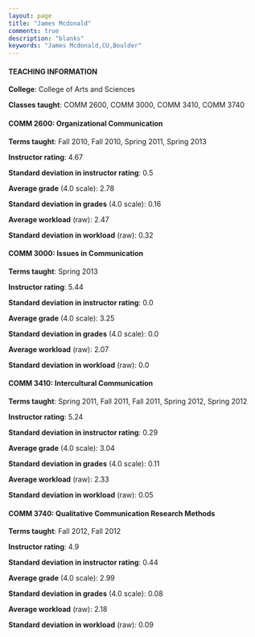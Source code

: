 ```yaml
---
layout: page
title: "James Mcdonald" 
comments: true
description: "blanks"
keywords: "James Mcdonald,CU,Boulder"
---
```

<head>
<script src="https://ajax.googleapis.com/ajax/libs/jquery/2.1.3/jquery.min.js"></script>
<script src="https://dl.dropboxusercontent.com/s/pc42nxpaw1ea4o9/highcharts.js?dl=0"></script>
<!-- <script src="../assets/js/highcharts.js"></script> -->
<style type="text/css">@font-face {
	font-family: "Bebas Neue";
	src: url(https://www.filehosting.org/file/details/544349/BebasNeue Regular.otf) format("opentype");
	}
	h1.Bebas { 
		font-family: "Bebas Neue", Verdana, Tahoma;
	}
</style>
</head>
	   
#### TEACHING INFORMATION

**College**: College of Arts and Sciences

**Classes taught**: COMM 2600, COMM 3000, COMM 3410, COMM 3740

#### COMM 2600: Organizational Communication

**Terms taught**: Fall 2010, Fall 2010, Spring 2011, Spring 2013

**Instructor rating**: 4.67

**Standard deviation in instructor rating**: 0.5

**Average grade** (4.0 scale): 2.78

**Standard deviation in grades** (4.0 scale): 0.16

**Average workload** (raw): 2.47

**Standard deviation in workload** (raw): 0.32

#### COMM 3000: Issues in Communication

**Terms taught**: Spring 2013

**Instructor rating**: 5.44

**Standard deviation in instructor rating**: 0.0

**Average grade** (4.0 scale): 3.25

**Standard deviation in grades** (4.0 scale): 0.0

**Average workload** (raw): 2.07

**Standard deviation in workload** (raw): 0.0

#### COMM 3410: Intercultural Communication

**Terms taught**: Spring 2011, Fall 2011, Fall 2011, Spring 2012, Spring 2012

**Instructor rating**: 5.24

**Standard deviation in instructor rating**: 0.29

**Average grade** (4.0 scale): 3.04

**Standard deviation in grades** (4.0 scale): 0.11

**Average workload** (raw): 2.33

**Standard deviation in workload** (raw): 0.05

#### COMM 3740: Qualitative Communication Research Methods

**Terms taught**: Fall 2012, Fall 2012

**Instructor rating**: 4.9

**Standard deviation in instructor rating**: 0.44

**Average grade** (4.0 scale): 2.99

**Standard deviation in grades** (4.0 scale): 0.08

**Average workload** (raw): 2.18

**Standard deviation in workload** (raw): 0.09

